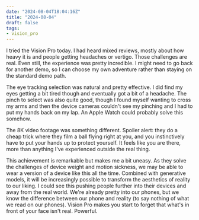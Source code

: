 ```yaml
---
date: "2024-08-04T18:04:16Z"
title: "2024-08-04"
draft: false
tags:
- vision_pro
---
```


I tried the Vision Pro today.
I had heard mixed reviews, mostly about how heavy it is and people getting headaches or vertigo.
Those challenges are real.
Even still, the experience was pretty incredible.
I might need to go back for another demo, so I can choose my own adventure rather than staying on the standard demo path.

The eye tracking selection was natural and pretty effective.
I did find my eyes getting a bit tired though and eventually got a bit of a headache.
The pinch to select was also quite good, though I found myself wanting to cross my arms and then the device cameras couldn't see my pinching and I had to put my hands back on my lap.
An Apple Watch could probably solve this somehow.

The 8K video footage was something different.
Spoiler alert: they do a cheap trick where they film a ball flying right at you, and you instinctively have to put your hands up to protect yourself.
It feels like you are there, more than anything I've experienced outside the real thing.

This achievement is remarkable but makes me a bit uneasy.
As they solve the challenges of device weight and motion sickness, we may be able to wear a version of a device like this all the time.
Combined with generative models, it will be increasingly possible to transform the aesthetics of reality to our liking.
I could see this pushing people further into their devices and away from the real world.
We're already pretty into our phones, but we know the difference between our phone and reality (to say nothing of what we read on our phones).
Vision Pro makes you start to forget that what's in front of your face isn't real.
Powerful.
